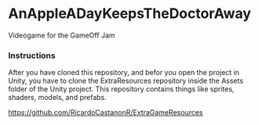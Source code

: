 # AnAppleADayKeepsTheDoctorAway
Videogame for the GameOff Jam

### Instructions
After you have cloned this repository, and befor you open the project in Unity, you have to clone the ExtraResources repository inside the Assets folder of the Unity project. This repository contains things like sprites, shaders, models, and prefabs.

https://github.com/RicardoCastanonR/ExtraGameResources
